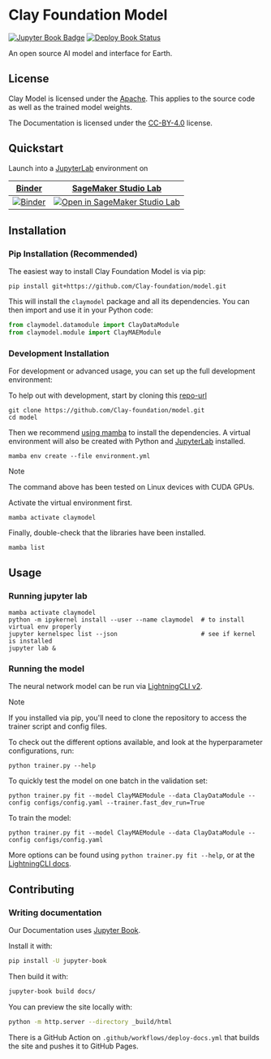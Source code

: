 # Clay Foundation Model

[![Jupyter Book Badge](https://jupyterbook.org/badge.svg)](https://clay-foundation.github.io/model)
[![Deploy Book Status](https://github.com/Clay-foundation/model/actions/workflows/deploy-docs.yml/badge.svg)](https://github.com/Clay-foundation/model/actions/workflows/deploy-docs.yml)

An open source AI model and interface for Earth.

## License

Clay Model is licensed under the [Apache](LICENSE). This applies to the source code as well as the trained model weights.

The Documentation is licensed under the [CC-BY-4.0](https://creativecommons.org/licenses/by/4.0/) license.

## Quickstart

Launch into a [JupyterLab](https://jupyterlab.readthedocs.io) environment on

| [Binder](https://mybinder.readthedocs.io/en/latest) | [SageMaker Studio Lab](https://studiolab.sagemaker.aws) |
|:--:|:--:|
| [![Binder](https://mybinder.org/badge_logo.svg)](https://mybinder.org/v2/gh/Clay-foundation/model/main) | [![Open in SageMaker Studio Lab](https://studiolab.sagemaker.aws/studiolab.svg)](https://studiolab.sagemaker.aws/import/github/Clay-foundation/model/blob/main/docs/tutorials/wall-to-wall.ipynb) |

## Installation

### Pip Installation (Recommended)

The easiest way to install Clay Foundation Model is via pip:

    pip install git+https://github.com/Clay-foundation/model.git

This will install the `claymodel` package and all its dependencies. You can then import and use it in your Python code:

```python
from claymodel.datamodule import ClayDataModule
from claymodel.module import ClayMAEModule
```

### Development Installation

For development or advanced usage, you can set up the full development environment:

To help out with development, start by cloning this [repo-url](/../../)

    git clone https://github.com/Clay-foundation/model.git
    cd model


Then we recommend [using mamba](https://mamba.readthedocs.io/en/latest/installation/mamba-installation.html)
to install the dependencies. A virtual environment will also be created with Python and
[JupyterLab](https://github.com/jupyterlab/jupyterlab) installed.

    mamba env create --file environment.yml

> [!NOTE]
> The command above has been tested on Linux devices with CUDA GPUs.

Activate the virtual environment first.

    mamba activate claymodel

Finally, double-check that the libraries have been installed.

    mamba list


## Usage

### Running jupyter lab

    mamba activate claymodel
    python -m ipykernel install --user --name claymodel  # to install virtual env properly
    jupyter kernelspec list --json                       # see if kernel is installed
    jupyter lab &


### Running the model

The neural network model can be run via
[LightningCLI v2](https://pytorch-lightning.medium.com/introducing-lightningcli-v2supercharge-your-training-c070d43c7dd6).

> [!NOTE]
> If you installed via pip, you'll need to clone the repository to access the trainer script and config files.

To check out the different options available, and look at the hyperparameter
configurations, run:

    python trainer.py --help

To quickly test the model on one batch in the validation set:

    python trainer.py fit --model ClayMAEModule --data ClayDataModule --config configs/config.yaml --trainer.fast_dev_run=True

To train the model:

    python trainer.py fit --model ClayMAEModule --data ClayDataModule --config configs/config.yaml

More options can be found using `python trainer.py fit --help`, or at the
[LightningCLI docs](https://lightning.ai/docs/pytorch/2.1.0/cli/lightning_cli.html).

## Contributing

### Writing documentation

Our Documentation uses [Jupyter Book](https://jupyterbook.org/intro.html).

Install it with:
```bash
pip install -U jupyter-book
```

Then build it with:
```bash
jupyter-book build docs/
```

You can preview the site locally with:
```bash
python -m http.server --directory _build/html
```

There is a GitHub Action on `.github/workflows/deploy-docs.yml` that builds the site and pushes it to GitHub Pages.
